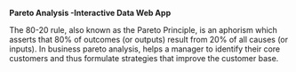 **Pareto Analysis -Interactive Data Web App**

The 80-20 rule, also known as the Pareto Principle, is an aphorism which asserts that 80% of outcomes (or outputs) result from 20% of all causes (or inputs).
In business pareto analysis, helps a manager to identify their core customers and thus formulate strategies that improve the customer base.
